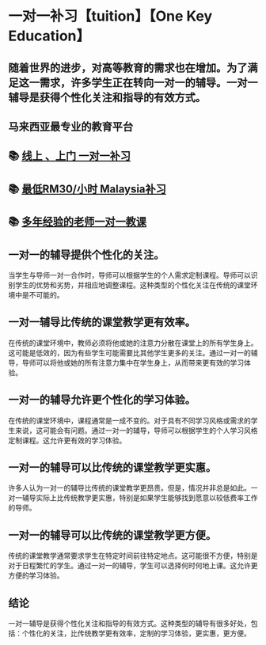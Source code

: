  
# 一对一补习【tuition】【One Key Education】

## 随着世界的进步，对高等教育的需求也在增加。为了满足这一需求，许多学生正在转向一对一的辅导。一对一辅导是获得个性化关注和指导的有效方式。

## 马来西亚最专业的教育平台
## 📚 [线上 、上门 一对一补习](http://wa.me/601153467453)
## 📚 [最低RM30/小时 Malaysia补习](http://wa.me/601153467453)
## 📚 [多年经验的老师一对一教课](http://wa.me/601153467453)

## 一对一的辅导提供个性化的关注。

当学生与导师一对一合作时，导师可以根据学生的个人需求定制课程。导师可以识别学生的优势和劣势，并相应地调整课程。这种类型的个性化关注在传统的课堂环境中是不可能的。

## 一对一辅导比传统的课堂教学更有效率。

在传统的课堂环境中，教师必须将他或她的注意力分散在课堂上的所有学生身上。这可能是低效的，因为有些学生可能需要比其他学生更多的关注。通过一对一的辅导，导师可以将他或她的所有注意力集中在学生身上，从而带来更有效的学习体验。

## 一对一的辅导允许更个性化的学习体验。

在传统的课堂环境中，课程通常是一成不变的。对于具有不同学习风格或需求的学生来说，这可能会有问题。通过一对一的辅导，导师可以根据学生的个人学习风格定制课程。这允许更有效的学习体验。

## 一对一的辅导可以比传统的课堂教学更实惠。

许多人认为一对一的辅导比传统的课堂教学更昂贵。但是，情况并非总是如此。一对一辅导实际上比传统教学更实惠，特别是如果学生能够找到愿意以较低费率工作的导师。

## 一对一的辅导可以比传统的课堂教学更方便。

传统的课堂教学通常要求学生在特定时间前往特定地点。这可能很不方便，特别是对于日程繁忙的学生。通过一对一的辅导，学生可以选择何时何地上课。这允许更方便的学习体验。

## 结论

一对一辅导是获得个性化关注和指导的有效方式。这种类型的辅导有很多好处，包括：个性化的关注，比传统教学更有效率，定制的学习体验，更实惠，更方便。